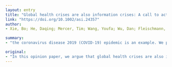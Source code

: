 ```yaml
---
layout: entry
title: "Global health crises are also information crises: A call to action"
link: "https://doi.org/10.1002/asi.24357"
author:
- Xie, Bo; He, Daqing; Mercer, Tim; Wang, Youfa; Wu, Dan; Fleischmann, Kenneth R.; Zhang, Yan; Yoder, Linda H.; Stephens, Keri K.; Mackert, Michael; Lee, Min K.

summary:
- "the coronavirus disease 2019 (COVID-19) epidemic is an example. We propose actionable items for short- and long-term research, education, and practice in information science. In this opinion paper, we argue that global health crises are also information crises. Using as an example, we propose changes to the field of information science to play a leading role in such crises. We also propose actionsable items to research, educate and practice. This is based on a study of what we term ?global information crisis. disease 2019) epidemic. It is a. study of global health and research."

original:
- "In this opinion paper, we argue that global health crises are also information crises. Using as an example the coronavirus disease 2019 (COVID-19) epidemic, we (a) examine challenges associated with what we term ?global information crises?; (b) recommend changes needed for the field of information science to play a leading role in such crises; and (c) propose actionable items for short- and long-term research, education, and practice in information science."
---
```


